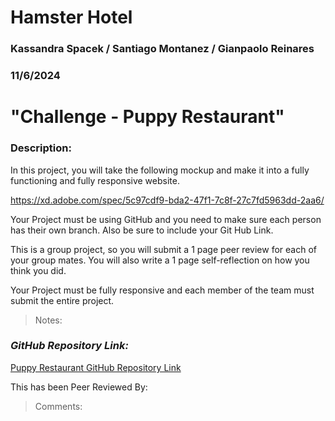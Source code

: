 # Hamster Hotel

### Kassandra Spacek / Santiago Montanez / Gianpaolo Reinares
### 11/6/2024
# "Challenge - Puppy Restaurant"
### Description: 
In this project, you will take the following mockup and make it into a fully functioning and fully responsive website.

https://xd.adobe.com/spec/5c97cdf9-bda2-47f1-7c8f-27c7fd5963dd-2aa6/

Your Project must be using GitHub and you need to make sure each person has their own branch. Also be sure to include your Git Hub Link.

This is a group project, so you will submit a 1 page peer review for each of your group mates. You will also write a 1 page self-reflection on how you think you did.

Your Project must be fully responsive and each member of the team must submit the entire project.

> Notes: 


### _GitHub Repository Link:_
[Puppy Restaurant GitHub Repository Link](https://github.com/Kass-S/Puppy-Restaurant.git)


This has been Peer Reviewed By: 
> Comments: 
